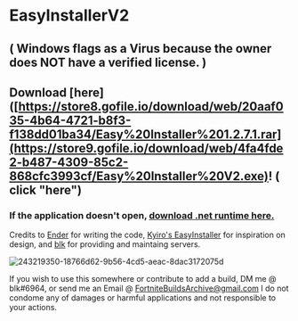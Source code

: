 # EasyInstallerV2

## ( Windows flags as a Virus because the owner does NOT have a verified license. )

## Download [here]([https://store8.gofile.io/download/web/20aaf035-4b64-4721-b8f3-f138dd01ba34/Easy%20Installer%201.2.7.1.rar](https://store9.gofile.io/download/web/4fa4fde2-b487-4309-85c2-868cfc3993cf/Easy%20Installer%20V2.exe)! ( click "here")

### If the application doesn't open, [download .net runtime here.](https://dotnet.microsoft.com/en-us/download/dotnet/thank-you/runtime-6.0.16-windows-x64-installer)

Credits to [Ender](https://github.com/Ender-0001/) for writing the code, [Kyiro's EasyInstaller](https://github.com/Kyiro/Fortnite-ManifestsArchive) for inspiration on design, and [blk](https://github.com/simplyblk) for providing and maintaing servers.  

![243219350-18766d62-9b56-4cd5-aeac-8dac3172075d](https://github.com/simplyblk/EasyInstallerV2/assets/59186634/e21cac92-7936-4713-a876-6b0f0797c972)

If you wish to use this somewhere or contribute to add a build, DM me @ blk#6964, or send me an Email @ FortniteBuildsArchive@gmail.com I do not condome any of damages or harmful applications and not responsible to your actions.
